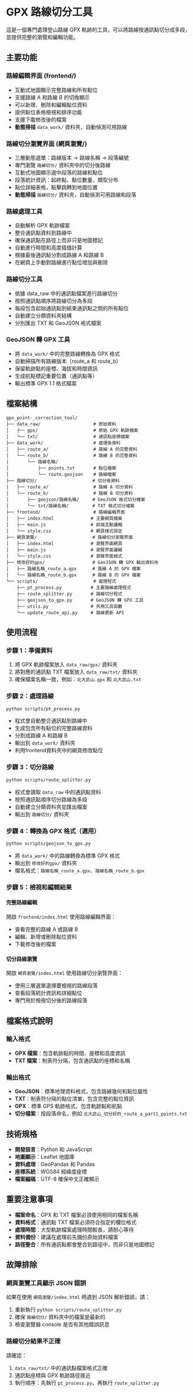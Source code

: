 # GPX 路線切分工具

這是一個專門處理登山路線 GPX 軌跡的工具，可以將路線按通訊點切分成多段，並提供完整的瀏覽和編輯功能。

## 主要功能

### 路線編輯界面 (frontend/)
- 互動式地圖顯示完整路線和所有點位
- 支援路線 A 和路線 B 的切換顯示
- 可以新增、刪除和編輯點位資料
- 提供點位表格檢視和排序功能
- 支援下載修改後的檔案
- **動態掃描** `data_work/` 資料夾，自動偵測可用路線

### 路線切分瀏覽界面 (網頁瀏覽/)
- 三層動態選單：路線版本 → 路線名稱 → 段落編號
- 專門瀏覽 `路線切分/` 資料夾中的切分後路線
- 互動式地圖顯示選中段落的路線和點位
- 段落統計資訊：起終點、點位數量、類型分布
- 點位詳細表格，點擊跳轉到地圖位置
- **動態掃描** `路線切分/` 資料夾，自動偵測可用路線和段落

### 路線處理工具
- 自動解析 GPX 軌跡檔案
- 整合通訊點資料到路線中
- 確保通訊點在路徑上而非只是地圖標記
- 自動進行時間和高度插值計算
- 根據最後通訊點分割成路線 A 和路線 B
- 在網頁上手動對路線進行點位增加與刪除

### 路線切分工具
- 依據 data_raw 中的通訊點檔案進行路線切分
- 按照通訊點順序將路線切分為多段
- 每段包含起始通訊點到結束通訊點之間的所有點位
- 自動建立分類資料夾結構
- 分別匯出 TXT 和 GeoJSON 格式檔案

### GeoJSON 轉 GPX 工具
- 將 `data_work/` 中的完整路線轉換為 GPX 格式
- 自動掃描所有路線版本（route_a 和 route_b）
- 保留軌跡點的座標、海拔和時間資訊
- 生成航點標記重要位置（通訊點等）
- 輸出標準 GPX 1.1 格式檔案

## 檔案結構

```
gpx_point-_correction_tool/
├── data_raw/                    # 原始資料
│   ├── gpx/                     # 原始 GPX 軌跡檔案
│   └── txt/                     # 通訊點座標檔案
├── data_work/                   # 處理後資料
│   ├── route_a/                 # 路線 A 的完整資料
│   └── route_b/                 # 路線 B 的完整資料
│       └── 路線名稱/
│           ├── points.txt       # 點位檔案
│           └── route.geojson    # 路線檔案
├── 路線切分/                     # 切分後資料
│   ├── route_a/                 # 路線 A 切分資料
│   └── route_b/                 # 路線 B 切分資料
│       ├── geojson/路線名稱/     # GeoJSON 格式切分檔案
│       └── txt/路線名稱/         # TXT 格式切分檔案
├── frontend/                    # 路線編輯界面
│   ├── index.html              # 主要網頁檔案
│   ├── main.js                 # 前端互動邏輯
│   └── style.css               # 網頁樣式設定
├── 網頁瀏覽/                     # 路線切分瀏覽界面
│   ├── index.html              # 瀏覽界面網頁
│   ├── main.js                 # 瀏覽界面邏輯
│   └── style.css               # 瀏覽界面樣式
├── 修改好的gpx/                  # GeoJSON 轉 GPX 輸出資料夾
│   ├── 路線名稱_route_a.gpx      # 路線 A 的 GPX 檔案
│   └── 路線名稱_route_b.gpx      # 路線 B 的 GPX 檔案
└── scripts/                     # 處理程式
    ├── pt_process.py           # 主要路線處理程式
    ├── route_splitter.py       # 路線切分程式
    ├── geojson_to_gpx.py       # GeoJSON 轉 GPX 工具
    ├── utils.py                # 共用工具函數
    └── update_route_api.py     # 路線更新 API
```

## 使用流程

### 步驟 1：準備資料
1. 將 GPX 軌跡檔案放入 `data_raw/gpx/` 資料夾
2. 將對應的通訊點 TXT 檔案放入 `data_raw/txt/` 資料夾
3. 確保檔案名稱一致，例如：`北大武山.gpx` 和 `北大武山.txt`

### 步驟 2：處理路線
```bash
python scripts/pt_process.py
```
- 程式會自動整合通訊點到路線中
- 生成包含所有點位的完整路線資料
- 分割成路線 A 和路線 B
- 輸出到 `data_work/` 資料夾
- 利用frontend資料夾中的網頁修改點位

### 步驟 3：切分路線
```bash
python scripts/route_splitter.py
```
- 程式會讀取 `data_raw` 中的通訊點資料
- 按照通訊點順序切分路線為多段
- 自動建立分類資料夾並匯出檔案
- 輸出到 `路線切分/` 資料夾

### 步驟 4：轉換為 GPX 格式（選用）
```bash
python scripts/geojson_to_gpx.py
```
- 將 `data_work/` 中的路線轉換為標準 GPX 格式
- 輸出到 `修改好的gpx/` 資料夾
- 檔名格式：`路線名稱_route_a.gpx`、`路線名稱_route_b.gpx`

### 步驟 5：檢視和編輯結果

#### 完整路線編輯
開啟 `frontend/index.html` 使用路線編輯界面：
- 查看完整的路線 A 或路線 B
- 編輯、新增或刪除點位資料
- 下載修改後的檔案

#### 切分路線瀏覽
開啟 `網頁瀏覽/index.html` 使用路線切分瀏覽界面：
- 使用三層選單選擇要檢視的路線段落
- 查看段落統計資訊和詳細點位
- 專門用於檢視切分後的路線段落

## 檔案格式說明

### 輸入格式
- **GPX 檔案**：包含軌跡點的時間、座標和高度資訊
- **TXT 檔案**：制表符分隔，包含通訊點的座標和名稱

### 輸出格式
- **GeoJSON**：標準地理資料格式，包含路線幾何和點位屬性
- **TXT**：制表符分隔的點位清單，包含完整的點位資訊
- **GPX**：標準 GPS 軌跡格式，包含軌跡點和航點
- **切分檔案**：按段落命名，例如 `北大武山_切分好的_route_a_part1_points.txt`

## 技術規格

- **開發語言**：Python 和 JavaScript
- **地圖顯示**：Leaflet 地圖庫
- **資料處理**：GeoPandas 和 Pandas
- **座標系統**：WGS84 經緯度座標
- **檔案編碼**：UTF-8 確保中文正確顯示

## 重要注意事項

- **檔案命名**：GPX 和 TXT 檔案必須使用相同的檔案名稱
- **資料格式**：通訊點 TXT 檔案必須符合指定的欄位格式
- **處理時間**：大型軌跡檔案處理時間較長，請耐心等待
- **資料備份**：建議在處理前先備份原始資料檔案
- **路徑整合**：所有通訊點都會整合到路徑中，而非只是地圖標記

## 故障排除

### 網頁瀏覽工具顯示 JSON 錯誤
如果在使用 `網頁瀏覽/index.html` 時遇到 JSON 解析錯誤，請：
1. 重新執行 `python scripts/route_splitter.py`
2. 確保 `路線切分/` 資料夾中的檔案是最新的
3. 檢查瀏覽器 console 是否有其他錯誤訊息

### 路線切分結果不正確
請確認：
1. `data_raw/txt/` 中的通訊點檔案格式正確
2. 通訊點座標與 GPX 軌跡路徑接近
3. 執行順序：先執行 `pt_process.py`，再執行 `route_splitter.py`
